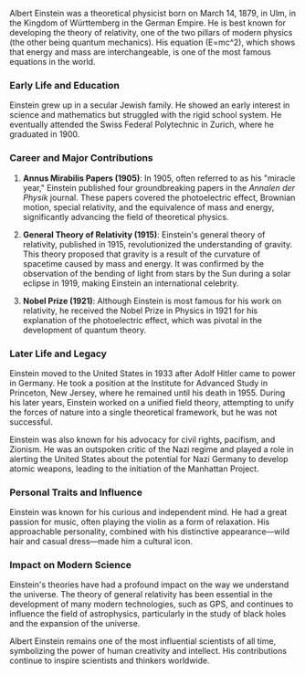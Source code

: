 Albert Einstein was a theoretical physicist born on March 14, 1879, in Ulm, in the Kingdom of Württemberg in the German Empire. He is best known for developing the theory of relativity, one of the two pillars of modern physics (the other being quantum mechanics). His equation \(E=mc^2\), which shows that energy and mass are interchangeable, is one of the most famous equations in the world.

### Early Life and Education
Einstein grew up in a secular Jewish family. He showed an early interest in science and mathematics but struggled with the rigid school system. He eventually attended the Swiss Federal Polytechnic in Zurich, where he graduated in 1900.

### Career and Major Contributions

1. **Annus Mirabilis Papers (1905)**: In 1905, often referred to as his "miracle year," Einstein published four groundbreaking papers in the *Annalen der Physik* journal. These papers covered the photoelectric effect, Brownian motion, special relativity, and the equivalence of mass and energy, significantly advancing the field of theoretical physics.

2. **General Theory of Relativity (1915)**: Einstein's general theory of relativity, published in 1915, revolutionized the understanding of gravity. This theory proposed that gravity is a result of the curvature of spacetime caused by mass and energy. It was confirmed by the observation of the bending of light from stars by the Sun during a solar eclipse in 1919, making Einstein an international celebrity.

3. **Nobel Prize (1921)**: Although Einstein is most famous for his work on relativity, he received the Nobel Prize in Physics in 1921 for his explanation of the photoelectric effect, which was pivotal in the development of quantum theory.

### Later Life and Legacy

Einstein moved to the United States in 1933 after Adolf Hitler came to power in Germany. He took a position at the Institute for Advanced Study in Princeton, New Jersey, where he remained until his death in 1955. During his later years, Einstein worked on a unified field theory, attempting to unify the forces of nature into a single theoretical framework, but he was not successful.

Einstein was also known for his advocacy for civil rights, pacifism, and Zionism. He was an outspoken critic of the Nazi regime and played a role in alerting the United States about the potential for Nazi Germany to develop atomic weapons, leading to the initiation of the Manhattan Project.

### Personal Traits and Influence
Einstein was known for his curious and independent mind. He had a great passion for music, often playing the violin as a form of relaxation. His approachable personality, combined with his distinctive appearance—wild hair and casual dress—made him a cultural icon.

### Impact on Modern Science
Einstein's theories have had a profound impact on the way we understand the universe. The theory of general relativity has been essential in the development of many modern technologies, such as GPS, and continues to influence the field of astrophysics, particularly in the study of black holes and the expansion of the universe.

Albert Einstein remains one of the most influential scientists of all time, symbolizing the power of human creativity and intellect. His contributions continue to inspire scientists and thinkers worldwide.


